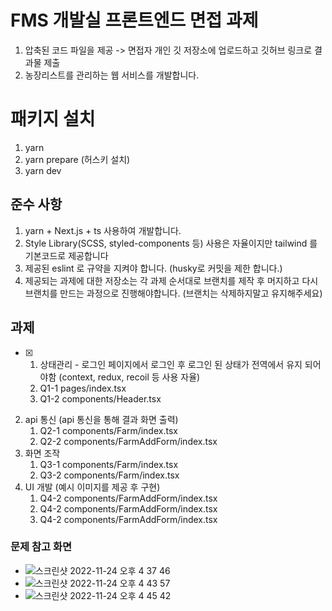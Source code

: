 # FMS 개발실 프론트엔드 면접 과제

1. 압축된 코드 파일을 제공 -> 면접자 개인 깃 저장소에 업로드하고 깃허브 링크로 결과물 제출
2. 농장리스트를 관리하는 웹 서비스를 개발합니다.

# 패키지 설치

1. yarn
2. yarn prepare (허스키 설치)
3. yarn dev

## 준수 사항

1. yarn + Next.js + ts 사용하여 개발합니다.
2. Style Library(SCSS, styled-components 등) 사용은 자율이지만 tailwind 를 기본코드로 제공합니다
3. 제공된 eslint 로 규약을 지켜야 합니다. (husky로 커밋을 제한 합니다.)
4. 제공되는 과제에 대한 저장소는 각 과제 순서대로 브랜치를 제작 후 머지하고 다시 브랜치를 만드는 과정으로 진행해야합니다. (브랜치는 삭제하지말고 유지해주세요)

## 과제

- [x] 1. 상태관리 - 로그인 페이지에서 로그인 후 로그인 된 상태가 전역에서 유지 되어야함 (context, redux, recoil 등 사용 자율)
  1. Q1-1 pages/index.tsx
  1. Q1-2 components/Header.tsx

2. api 통신 (api 통신을 통해 결과 화면 출력)
   1. Q2-1 components/Farm/index.tsx
   2. Q2-2 components/FarmAddForm/index.tsx
3. 화면 조작
   1. Q3-1 components/Farm/index.tsx
   2. Q3-2 components/Farm/index.tsx
4. UI 개발 (예시 이미지를 제공 후 구현)
   1. Q4-2 components/FarmAddForm/index.tsx
   2. Q4-2 components/FarmAddForm/index.tsx
   3. Q4-2 components/FarmAddForm/index.tsx

### 문제 참고 화면

- ![스크린샷 2022-11-24 오후 4 37 46](https://user-images.githubusercontent.com/94509005/203722616-4f51c668-dde8-46bd-80b8-c9261958ed30.png)
- ![스크린샷 2022-11-24 오후 4 43 57](https://user-images.githubusercontent.com/94509005/203723318-7c777e4b-a313-48e2-b0bf-8264a4b8eeb4.png)
- ![스크린샷 2022-11-24 오후 4 45 42](https://user-images.githubusercontent.com/94509005/203723315-ec668794-507b-4380-8973-7275f8412d58.png)
